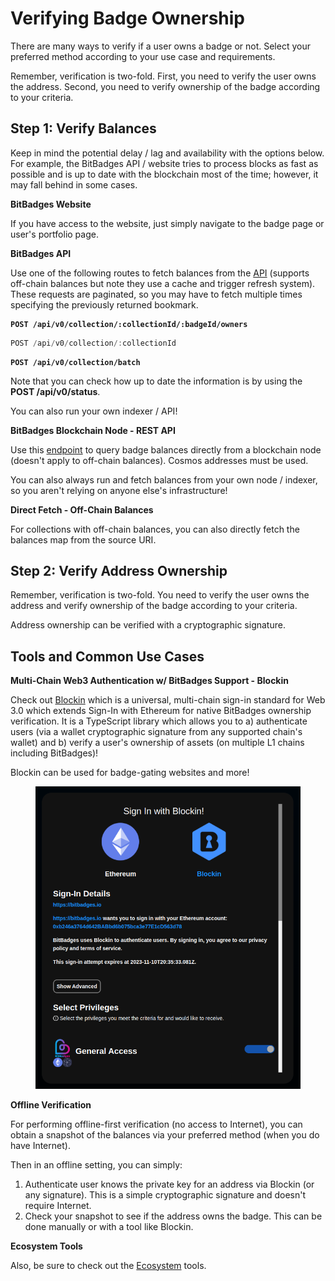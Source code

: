 # Verifying Badge Ownership

There are many ways to verify if a user owns a badge or not. Select your preferred method according to your use case and requirements.

Remember, verification is two-fold. First, you need to verify the user owns the address.  Second, you need to verify ownership of the badge according to your criteria.



## Step 1: Verify Balances

Keep in mind the potential delay / lag and availability with the options below. For example, the BitBadges API / website tries to process blocks as fast as possible and is up to date with the blockchain most of the time; however, it may fall behind in some cases.

**BitBadges Website**

If you have access to the website, just simply navigate to the badge page or user's portfolio page.&#x20;

**BitBadges API**

Use one of the following routes to fetch balances from the [API](../bitbadges-api/api.md) (supports off-chain balances but note they use a cache and trigger refresh system). These requests are paginated, so you may have to fetch multiple times specifying the previously returned bookmark.

<pre class="language-typescript"><code class="lang-typescript"><strong>POST /api/v0/collection/:collectionId/:badgeId/owners
</strong></code></pre>

```typescript
POST /api/v0/collection/:collectionId
```

<pre class="language-typescript"><code class="lang-typescript"><strong>POST /api/v0/collection/batch
</strong></code></pre>

Note that you can check how up to date the information is by using the **POST /api/v0/status**.

You can also run your own indexer / API!

**BitBadges Blockchain Node - REST API**

Use this [endpoint](https://bitbadges.github.io/bitbadges-openapi-rest-docs/#bitbadgesBitbadgeschainBadgesGetBalance) to query badge balances directly from a blockchain node (doesn't apply to off-chain balances). Cosmos addresses must be used.

You can also always run and fetch balances from your own node / indexer, so you aren't relying on anyone else's infrastructure!

**Direct Fetch - Off-Chain Balances**

For collections with off-chain balances, you can also directly fetch the balances map from the source URI.

## Step 2: Verify Address Ownership

Remember, verification is two-fold. You need to verify the user owns the address and verify ownership of the badge according to your criteria.&#x20;

Address ownership can be verified with a cryptographic signature.

## Tools and Common Use Cases

**Multi-Chain Web3 Authentication w/ BitBadges Support - Blockin**

Check out [Blockin](https://blockin-quickstart.vercel.app) which is a universal, multi-chain sign-in standard for Web 3.0 which extends Sign-In with Ethereum for native BitBadges ownership verification. It is a TypeScript library which allows you to a) authenticate users (via a wallet cryptographic signature from any supported chain's wallet) and b) verify a user's ownership of assets (on multiple L1 chains including BitBadges)!

Blockin can be used for badge-gating websites and more!

<figure><img src="../../.gitbook/assets/image (10).png" alt=""><figcaption></figcaption></figure>

**Offline Verification**

For performing offline-first verification (no access to Internet), you can obtain a snapshot of the balances via your preferred method (when you do have Internet).

Then in an offline setting, you can simply:

1. Authenticate user knows the private key for an address via Blockin (or any signature). This is a simple cryptographic signature and doesn't require Internet.
2. Check your snapshot to see if the address owns the badge. This can be done manually or with a tool like Blockin.

**Ecosystem Tools**

Also, be sure to check out the [Ecosystem](../../overview/ecosystem.md) tools.
